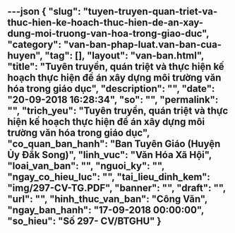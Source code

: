 ---json
{
    "slug": "tuyen-truyen-quan-triet-va-thuc-hien-ke-hoach-thuc-hien-de-an-xay-dung-moi-truong-van-hoa-trong-giao-duc",
    "category": "van-ban-phap-luat.van-ban-cua-huyen",
    "tag": [],
    "layout": "van-ban.html",
    "title": "Tuyên truyền, quán triệt và thực hiện kế hoạch thực hiện đề án xây dựng môi trường văn hóa trong giáo dục",
    "description": "",
    "date": "20-09-2018 16:28:34",
    "so": "",
    "permalink": "",
    "trich_yeu": "Tuyên truyền, quán triệt và thực hiện kế hoạch thực hiện đề án xây dựng môi trường văn hóa trong giáo dục",
    "co_quan_ban_hanh": "Ban Tuyên Giáo (Huyện Ủy Đắk Song)",
    "linh_vuc": "Văn Hóa Xã Hội",
    "loai_van_ban": "",
    "nguoi_ky": "",
    "ngay_co_hieu_luc": "",
    "tai_lieu_dinh_kem": "img/297-CV-TG.PDF",
    "banner": "",
    "draft": "",
    "url": "",
    "hinh_thuc_van_ban": "Công Văn",
    "ngay_ban_hanh": "17-09-2018 00:00:00",
    "so_hieu": "Số 297- CV/BTGHU"
}
---
